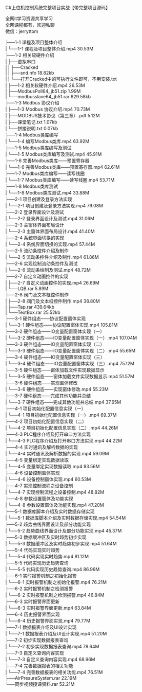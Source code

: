 C#上位机控制系统完整项目实战【带完整项目源码】

全网it学习资源共享学习<br>全网课程都有，欢迎私聊<br>微信：jerryttom<br>

├──1-1 课程及项目整体介绍<br> | └──1-1 课程及项目整体介绍.mp4 30.53M<br> ├──1-2 相关软硬件介绍<br> | ├──虚拟串口<br> | | ├──Cracked<br> | | ├──snd.nfo 18.82kb<br> | | └──打开Cracked中的可执行文件即可，不用安装.txt<br> | ├──1-2 相关软硬件介绍.mp4 26.53M<br> | ├──ModbusPoll64_jb51.zip 1.99M<br> | └──modbusslave64_jb51.rar 629.58kb<br> ├──1-3 Modbus 协议介绍<br> | ├──1-3 Modbus 协议介绍.mp4 70.73M<br> | ├──MODBUS技术协议（第三章）.pdf 5.12M<br> | ├──课堂笔记.txt 1.07kb<br> | └──拼接说明.txt 0.07kb<br> ├──1-4 Modbus类库编写<br> | └──1-4 编写Modbus类库.mp4 63.92M<br> ├──1-5 Modbus类库编写及测试<br> | └──1-5 Modbus类库编写及测试.mp4 45.91M<br> ├──1-6 完善Modbus类库——预置寄存器<br> | └──1-6 完善Modbus类库——预置寄存器.mp4 62.61M<br> ├──1-7 Modbus类库编写——读写线圈<br> | └──1-7 Modbus类库编写——读写线圈.mp4 53.71M<br> ├──1-8 Modbus类库测试<br> | └──1-8 Modbus类库测试.mp4 33.88M<br> ├──2-1 项目创建及登录方法实现<br> | └──2-1 项目创建及登录方法实现.mp4 79.08M<br> ├──2-2 登录界面设计及测试<br> | └──2-2 登录界面设计及测试.mp4 31.06M<br> ├──2-3 主窗体界面布局设计<br> | └──2-3 主窗体界面布局设计.mp4 41.40M<br> ├──2-4 系统界面切换的实现<br> | └──2-4 系统界面切换的实现.mp4 57.44M<br> ├──2-5 流动条控件介绍及制作<br> | └──2-5 流动条控件介绍及制作.mp4 61.86M<br> ├──2-6 实现绘制流动条控件及测试<br> | └──2-6 流动条绘制及测试.mp4 48.72M<br> ├──2-7 自定义动画控件的实现<br> | ├──2-7 自定义动画控件的实现.mp4 26.69M<br> | └──LQB.rar 5.89M<br> ├──2-8 阀门及文本框控件制作<br> | ├──2-8 阀门及文本框控件制作.mp4 38.80M<br> | ├──Tap.rar 439.64kb<br> | └──TextBox.rar 25.52kb<br> ├──3-1 硬件组态——协议配置窗体实现<br> | └──3-1 硬件组态——协议配置窗体实现.mp4 105.81M<br> ├──3-2 硬件组态——IO变量配置窗体实现（一）<br> | └──3-2 硬件组态——IO变量配置窗体实现（一）.mp4 107.04M<br> ├──3-3 硬件组态——IO变量配置窗体实现（二）<br> | └──3-3 硬件组态——IO变量配置窗体实现（二）.mp4 55.65M<br> ├──3-4 硬件组态——IO变量配置窗体实现（三）<br> | └──3-4 硬件组态——IO变量配置窗体实现（三）.mp4 75.12M<br> ├──3-5 硬件组态——窗体加载文件实现数据显示<br> | └──3-5 硬件组态——窗体加载文件实现数据显示.mp4 51.57M<br> ├──3-6 硬件组态——实现窗体修改<br> | └──3-6 硬件组态——实现窗体修改.mp4 55.23M<br> ├──3-7 硬件组态——完成其他功能并总结<br> | └──3-7 硬件组态——完成其他功能并总结.mp4 37.65M<br> ├──4-1 项目初始化配置信息实现（一）<br> | └──4-1 项目初始化配置信息实现（一）.mp4 69.37M<br> ├──4-2 项目初始化配置信息实现（二）<br> | └──4-2 项目初始化配置信息实现（二）.mp4 44.26M<br> ├──4-3 PLC程序介绍及打开串口方法实现<br> | └──4-3 PLC程序介绍及打开串口方法实现.mp4 44.22M<br> ├──4-4 实时通讯及解析数据的实现<br> | └──4-4 实时通讯及解析数据的实现.mp4 59.09M<br> ├──4-5 变量绑定实现数据读取<br> | └──4-5 变量绑定实现数据读取.mp4 83.56M<br> ├──4-6 设备控制窗体实现<br> | └──4-6 设备控制窗体实现.mp4 60.53M<br> ├──4-7 实现控制流程之设备控制<br> | └──4-7 实现控制流程之设备控制.mp4 48.82M<br> ├──4-8 参数设置窗体及功能实现<br> | └──4-8 参数设置窗体及功能实现.mp4 47.20M<br> ├──5-1 数据库脚本介绍及实时数据存储实现<br> | └──5-1 数据库脚本介绍及实时数据存储实现.mp4 54.54M<br> ├──5-2 趋势曲线界面设计及部分功能实现<br> | └──5-2 趋势曲线界面设计及部分功能实现.mp4 45.37M<br> ├──5-3 数据缓冲区及实时趋势初步实现<br> | └──5-3 数据缓冲区及实时趋势初步实现.mp4 51.64M<br> ├──5-4 代码实现实时趋势<br> | └──5-4 代码实现实时趋势.mp4 81.12M<br> ├──5-5 代码实现历史趋势查询<br> | └──5-5 代码实现历史趋势查询.mp4 86.96M<br> ├──6-1 实时报警机制之初始化报警<br> | └──6-1 实时报警机制之初始化报警.mp4 76.21M<br> ├──6-2 实时报警机制之检测报警<br> | └──6-2 实时报警机制之检测报警.mp4 46.84M<br> ├──6-3 实时报警界面更新<br> | └──6-3 实时报警界面更新.mp4 63.84M<br> ├──6-4 历史报警界面实现<br> | └──6-4 历史报警界面实现.mp4 79.77M<br> ├──7-1 数据报表介绍及UI设计实现<br> | └──7-1 数据报表介绍及UI设计实现.mp4 51.20M<br> ├──7-2 初步实现数据报表查询<br> | └──7-2 初步实现数据报表查询.mp4 79.64M<br> ├──7-3 自定义查询内容实现<br> | └──7-3 自定义查询内容实现.mp4 68.96M<br> ├──7-4 完善数据报表的相关功能<br> | └──7-4 完善数据报表的相关功能.mp4 76.51M<br> ├──AirPresureSystem.rar 22.19M<br> └──同步视频授课资料.rar 52.21M